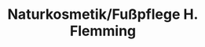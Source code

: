---
title: "Naturkosmetik/Fußpflege H. Flemming"
url: /goettingen/naturkosmetik-fusspflege-h-flemming/
shop: Kosmetik
---